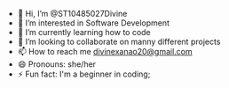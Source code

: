 - 👋 Hi, I’m @ST10485027Divine
- 👀 I’m interested in Software Development
- 🌱 I’m currently learning how to code
- 💞️ I’m looking to collaborate on manny different projects
- 📫 How to reach me divinexanao20@gmail.com
- 😄 Pronouns: she/her 
- ⚡ Fun fact: I'm a beginner in coding;

<!---
ST10485027Divine/ST10485027Divine is a ✨ special ✨ repository because its `README.md` (this file) appears on your GitHub profile.
You can click the Preview link to take a look at your changes.
--->
